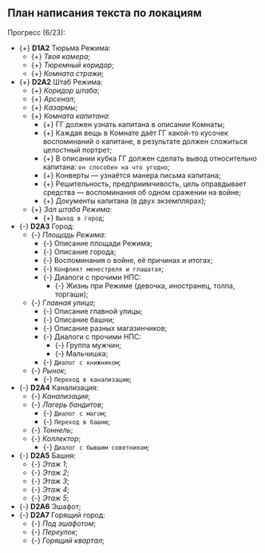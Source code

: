 ## План написания текста по локациям
Прогресс (6/23):

   * {+} **D1A2** Тюрьма Режима:
      * {+} *Твоя камера*;
      * {+} *Тюремный коридор*;
      * {+} *Комната стражи*;
   * {+} **D2A2** Штаб Режима:
      * {+} *Коридор штаба*;
      * {+} *Арсенал*;
      * {+} *Казармы*;
      * {+} *Комната капитана*:
         * {+} ГГ должен узнать капитана в описании Комнаты;
         * {+} Каждая вещь в Комнате даёт ГГ какой-то кусочек воспоминаний о капитане, в результате должен сложиться целостный портрет;
         * {+} В описании кубка ГГ должен сделать вывод относительно капитана: `он способен на что угодно`;
         * {+} Конверты &mdash; узнаётся манера письма капитана;
         * {+} Решительность, предприимчивость, цель оправдывает средства &mdash; воспоминания об одном сражении на войне;
         * {+} Документы капитана (в двух экземплярах);
      * {+} *Зал штаба Режима*:
         * {+} `Выход в город`;
   * {-} **D2A3** Город:
      * {-} *Площадь Режима*:
         * {-} Описание площади Режима;
         * {-} Описание города;
         * {-} Воспоминания о войне, её причинах и итогах;
         * {-} `Конфликт менестреля и глашатая`;
         * {-} Диалоги с прочими НПС:
            * {-} Жизнь при Режиме (девочка, иностранец, толпа, торгаши);
      * {-} *Главная улица*;
         * {-} Описание главной улицы;
         * {-} Описание башни;
         * {-} Описание разных магазинчиков;
         * {-} Диалоги с прочими НПС:
            * {-} Группа мужчин;
            * {-} Мальчишка;
         * {-} `Диалог с книжником`;
      * {-} *Рынок*;
         * {-} `Переход в канализацию`;
   * {-} **D2A4** Канализация:
      * {-} *Канализация*;
      * {-} *Лагерь бандитов*;
         * {-} `Диалог с магом`;
         * {-} `Переход в башню`;
      * {-} *Тоннель*;
      * {-} *Коллектор*;
         * {-} `Диалог с бывшим советником`;
   * {-} **D2A5** Башня:
      * {-} *Этаж 1*;
      * {-} *Этаж 2*;
      * {-} *Этаж 3*;
      * {-} *Этаж 4*;
      * {-} *Этаж 5*;
   * {-} **D2A6** Эшафот;
   * {-} **D2A7** Горящий город:
      * {-} *Под эшафотом*;
      * {-} *Переулок*;
      * {-} *Горящий квартал*;